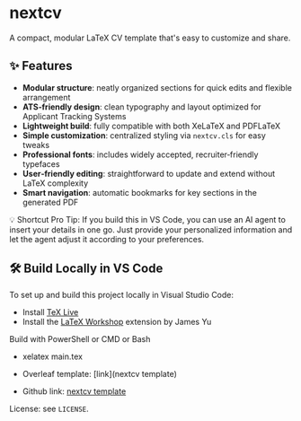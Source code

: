 # nextcv

A compact, modular LaTeX CV template that's easy to customize and share.

## ✨ Features

- **Modular structure**: neatly organized sections for quick edits and flexible arrangement  
- **ATS‑friendly design**: clean typography and layout optimized for Applicant Tracking Systems  
- **Lightweight build**: fully compatible with both XeLaTeX and PDFLaTeX  
- **Simple customization**: centralized styling via `nextcv.cls` for easy tweaks  
- **Professional fonts**: includes widely accepted, recruiter‑friendly typefaces  
- **User‑friendly editing**: straightforward to update and extend without LaTeX complexity  
- **Smart navigation**: automatic bookmarks for key sections in the generated PDF  


💡 Shortcut Pro Tip: If you build this in VS Code, you can use an AI agent to insert your details in one go. Just provide your personalized information and let the agent adjust it according to your preferences.


## 🛠️ Build Locally in VS Code
To set up and build this project locally in Visual Studio Code:

- Install [TeX Live](https://www.tug.org/texlive/)  
- Install the [LaTeX Workshop](https://marketplace.visualstudio.com/items?itemName=James-Yu.latex-workshop) extension by James Yu

Build with PowerShell or CMD or Bash
- xelatex main.tex


- Overleaf template: [link](nextcv template)
- Github link: [nextcv template](https://github.com/prasenjit9619/nextcv)

License: see `LICENSE`.



